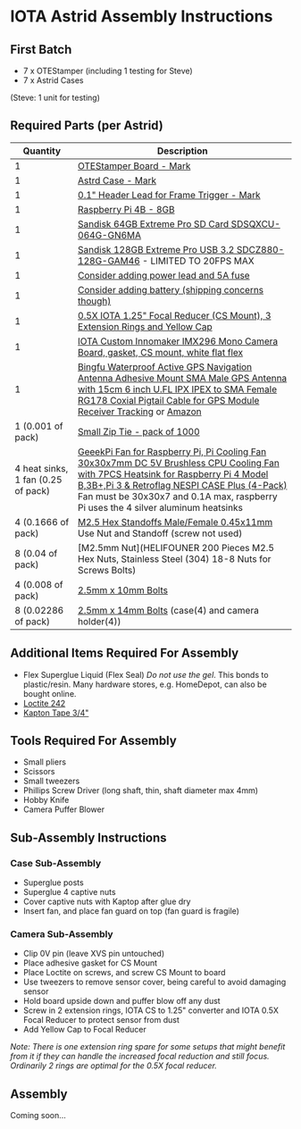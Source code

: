 # IOTA Astrid Assembly Instructions

## First Batch

* 7 x OTEStamper (including 1 testing for Steve)
* 7 x Astrid Cases

(Steve: 1 unit for testing)

## Required Parts (per Astrid)

| Quantity | Description |
| -------- | ----------- |
| 1 | [OTEStamper Board - Mark]() |
| 1 | [Astrd Case - Mark]() |
| 1 | [0.1" Header Lead for Frame Trigger - Mark]() |
| 1 | [Raspberry Pi 4B - 8GB](https://www.digikey.com/en/products/detail/raspberry-pi/SC0195-9/12159401) |
| 1 | [Sandisk 64GB Extreme Pro SD Card SDSQXCU-064G-GN6MA](https://www.amazon.com/Sandisk-Extreme-Pro-MicroSD-V30/dp/B09X7BYSFG) |
| 1 | [Sandisk 128GB Extreme Pro USB 3.2 SDCZ880-128G-GAM46](https://www.amazon.com/SanDisk-128GB-Extreme-Solid-State/dp/B08GYM5F8G/ref=sr_1_1?crid=S1YC7O8CF1G9&keywords=SDCZ880-128G-GAM46&qid=1704850948&sprefix=%2Caps%2C265&sr=8-1&th=1) - LIMITED TO 20FPS MAX |
| 1 | [Consider adding power lead and 5A fuse]() |
| 1 | [Consider adding battery (shipping concerns though)]() |
| 1 | [0.5X IOTA 1.25" Focal Reducer (CS Mount), 3 Extension Rings and Yellow Cap]()| 
| 1 | [IOTA Custom Innomaker IMX296 Mono Camera Board, gasket, CS mount, white flat flex]() | 
| 1 | [Bingfu Waterproof Active GPS Navigation Antenna Adhesive Mount SMA Male GPS Antenna with 15cm 6 inch U.FL IPX IPEX to SMA Female RG178 Coxial Pigtail Cable for GPS Module Receiver Tracking](https://bingfushop.com/products/bingfu-waterproof-active-gps-navigation-antenna-adhesive-mount-sma-male-gps-antenna-with-15cm-6-inch-u-fl-ipx-ipex-to-sma-female-rg178-coaxial-pigtail-cable-for-gps-module-receiver-tracking) or [Amazon](https://www.amazon.com/dp/B083D59N55?th=1) |
| 1 (0.001 of pack) | [Small Zip Tie - pack of 1000](https://www.amazon.com/Monday-HS-Plastic-Self-Locking-Electronics-Electrical/dp/B078NT5F2B/ref=sr_1_1_sspa?crid=38WYUGUDTWHMI&keywords=small+zip+tie&qid=1704852696&sprefix=small+zip+tie%2Caps%2C249&sr=8-1-spons&sp_csd=d2lkZ2V0TmFtZT1zcF9hdGY&psc=1) |
| 4 heat sinks, 1 fan (0.25 of pack) | [GeeekPi Fan for Raspberry Pi, Pi Cooling Fan 30x30x7mm DC 5V Brushless CPU Cooling Fan with 7PCS Heatsink for Raspberry Pi 4 Model B,3B+,Pi 3 & Retroflag NESPI CASE Plus (4-Pack)](https://www.amazon.com/GeeekPi-Raspberry-30x30x7mm-Brushless-Retroflag/dp/B07PHGTJKK/ref=sr_1_8?crid=A9I0QMYN2KUX&keywords=GeeekPi+Fan&qid=1704854600&sprefix=geeekpi+fan%2Caps%2C515&sr=8-8) Fan must be 30x30x7 and 0.1A max, raspberry Pi uses the 4 silver aluminum heatsinks |
| 4 (0.1666 of pack) | [M2.5 Hex Standoffs Male/Female 0.45x11mm](https://www.amazon.com/MMOBIEL-Cylinders-Minicomputer-Electronic-Screwdriver/dp/B08M3PN7BT/ref=sr_1_1?crid=DH607ZDF6UCV&keywords=MMOBIEL+24+Pieces+M2.5+%2811mm+Body+%2B+6mm+Screw%29+Hex+Brass+Standoff+Cylinders+%2B+Screws+%2B+Nuts+for+Raspberry+Pi+Series+Minicomputer+Electronic+Circuit+Boards+Incl+%28%2B%29+Screwdriver&qid=1704855436&sprefix=%2Caps%2C300&sr=8-1) Use Nut and Standoff (screw not used) |
| 8 (0.04 of pack) | [M2.5mm Nut](HELIFOUNER 200 Pieces M2.5 Hex Nuts, Stainless Steel (304) 18-8 Nuts for Screws Bolts) |
| 4 (0.008 of pack) | [2.5mm x 10mm Bolts](https://www.amazon.com/uxcell-Phillips-Fasteners-Laptop-Switch/dp/B08J41P7DH/ref=sr_1_1?crid=346IR5ST2EFNF&keywords=uxcell%2BM2.5%2Bx%2B10mm%2BPhillips%2BScrew%2BFasteners%2BBlack%2Bfor%2BLaptop%2BPC%2BTV%2BFan%2BSwitch&qid=1704860065&sprefix=uxcell%2Bm2.5%2Bx%2B10mm%2Bphillips%2Bscrew%2Bfasteners%2Bblack%2Bfor%2Blaptop%2Bpc%2Btv%2Bfan%2Bswitch%2Caps%2C447&sr=8-1&th=1) |
| 8 (0.02286 of pack) | [2.5mm x 14mm Bolts](https://www.amazon.com/uxcell-Phillips-Fasteners-Laptop-Switch/dp/B08J3L4J1K/ref=sr_1_1?crid=LMCFYIXN4JRL&keywords=uxcell%2BM2.5%2Bx%2B14mm%2BPhillips%2BScrew%2BFasteners%2BBlack%2Bfor%2BLaptop%2BPC%2BTV%2BFan%2BSwitch%2B350pcs&qid=1704859408&sprefix=uxcell%2Bm2.5%2Bx%2B14mm%2Bphillips%2Bscrew%2Bfasteners%2Bblack%2Bfor%2Blaptop%2Bpc%2Btv%2Bfan%2Bswitch%2B350pcs%2Caps%2C306&sr=8-1&th=1) (case(4) and camera holder(4)) |

## Additional Items Required For Assembly

* Flex Superglue Liquid (Flex Seal) _Do not use the gel_. This bonds to plastic/resin.  Many hardware stores, e.g. HomeDepot, can also be bought online.
* [Loctite 242](https://www.amazon.com/Henkel-Loctite-Threadlocker-Medium-Strength/dp/B01GWFHAM2/ref=sr_1_2?crid=47965PK44JFB&keywords=loctite+242&qid=1704863154&sprefix=loctite+242%2Caps%2C229&sr=8-2)
* [Kapton Tape 3/4"](https://www.amazon.com/TekLine-Gold-Kapton-Polyimide-36yds/dp/B0049KS03Q/ref=sr_1_13?crid=3K394CE13ILXG&keywords=kapton+tape&qid=1704863195&sprefix=kapton+tape%2Caps%2C233&sr=8-13)

## Tools Required For Assembly

* Small pliers
* Scissors
* Small tweezers
* Phillips Screw Driver (long shaft, thin, shaft diameter max 4mm)
* Hobby Knife
* Camera Puffer Blower

## Sub-Assembly Instructions

### Case Sub-Assembly

* Superglue posts
* Superglue 4 captive nuts
* Cover captive nuts with Kaptop after glue dry
* Insert fan, and place fan guard on top (fan guard is fragile)

### Camera Sub-Assembly

* Clip 0V pin (leave XVS pin untouched)
* Place adhesive gasket for CS Mount
* Place Loctite on screws, and screw CS Mount to board
* Use tweezers to remove sensor cover, being careful to avoid damaging sensor
* Hold board upside down and puffer blow off any dust
* Screw in 2 extension rings, IOTA CS to 1.25" converter and IOTA 0.5X Focal Reducer to protect sensor from dust
* Add Yellow Cap to Focal Reducer

_Note: There is one extension ring spare for some setups that might benefit from it if they can handle the increased focal reduction and still focus.  Ordinarily 2 rings are optimal for the 0.5X focal reducer._

## Assembly

Coming soon...
